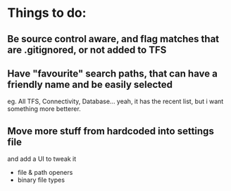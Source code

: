 # Things to do:

## Be source control aware, and flag matches that are .gitignored, or not added to TFS

## Have "favourite" search paths, that can have a friendly name and be easily selected
eg. All TFS, Connectivity, Database...
yeah, it has the recent list, but i want something more betterer.

## Move more stuff from hardcoded into settings file
and add a UI to tweak it
* file & path openers
* binary file types

